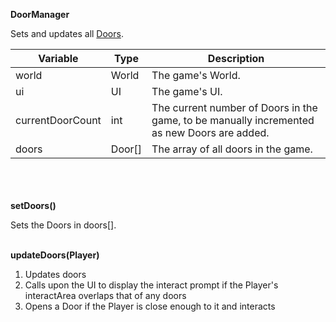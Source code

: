 __DoorManager__

Sets and updates all [Doors](door.md).

| Variable         | Type   | Description                                                                                 |
|------------------|--------|---------------------------------------------------------------------------------------------|
| world            | World  | The game's World.                                                                           |
| ui               | UI     | The game's UI.                                                                              |
| currentDoorCount | int    | The current number of Doors in the game, to be manually incremented as new Doors are added. |
| doors            | Door[] | The array of all doors in the game.                                                         |

\
\
\
__setDoors()__

Sets the Doors in doors[].

\
__updateDoors(Player)__

1. Updates doors
2. Calls upon the UI to display the interact prompt if the Player's interactArea overlaps that of any doors
3. Opens a Door if the Player is close enough to it and interacts